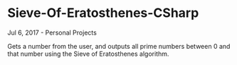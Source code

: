 # Sieve-Of-Eratosthenes-CSharp
Jul 6, 2017 - Personal Projects

Gets a number from the user, and outputs all prime numbers between 0 and that number using the Sieve of Eratosthenes algorithm.
